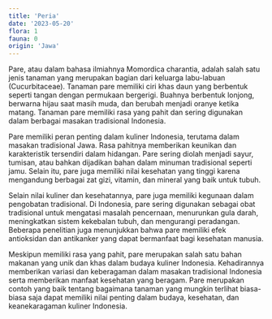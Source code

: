 ```yaml
---
title: 'Peria'
date: '2023-05-20'
flora: 1
fauna: 0
origin: 'Jawa'
---
```


Pare, atau dalam bahasa ilmiahnya Momordica charantia, adalah salah satu jenis tanaman yang merupakan bagian dari keluarga labu-labuan (Cucurbitaceae). Tanaman pare memiliki ciri khas daun yang berbentuk seperti tangan dengan permukaan bergerigi. Buahnya berbentuk lonjong, berwarna hijau saat masih muda, dan berubah menjadi oranye ketika matang. Tanaman pare memiliki rasa yang pahit dan sering digunakan dalam berbagai masakan tradisional Indonesia.

Pare memiliki peran penting dalam kuliner Indonesia, terutama dalam masakan tradisional Jawa. Rasa pahitnya memberikan keunikan dan karakteristik tersendiri dalam hidangan. Pare sering diolah menjadi sayur, tumisan, atau bahkan dijadikan bahan dalam minuman tradisional seperti jamu. Selain itu, pare juga memiliki nilai kesehatan yang tinggi karena mengandung berbagai zat gizi, vitamin, dan mineral yang baik untuk tubuh.

Selain nilai kuliner dan kesehatannya, pare juga memiliki kegunaan dalam pengobatan tradisional. Di Indonesia, pare sering digunakan sebagai obat tradisional untuk mengatasi masalah pencernaan, menurunkan gula darah, meningkatkan sistem kekebalan tubuh, dan mengurangi peradangan. Beberapa penelitian juga menunjukkan bahwa pare memiliki efek antioksidan dan antikanker yang dapat bermanfaat bagi kesehatan manusia.

Meskipun memiliki rasa yang pahit, pare merupakan salah satu bahan makanan yang unik dan khas dalam budaya kuliner Indonesia. Kehadirannya memberikan variasi dan keberagaman dalam masakan tradisional Indonesia serta memberikan manfaat kesehatan yang beragam. Pare merupakan contoh yang baik tentang bagaimana tanaman yang mungkin terlihat biasa-biasa saja dapat memiliki nilai penting dalam budaya, kesehatan, dan keanekaragaman kuliner Indonesia.
